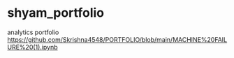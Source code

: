 # shyam_portfolio
analytics portfolio
https://github.com/Skrishna4548/PORTFOLIO/blob/main/MACHINE%20FAILURE%20(1).ipynb

